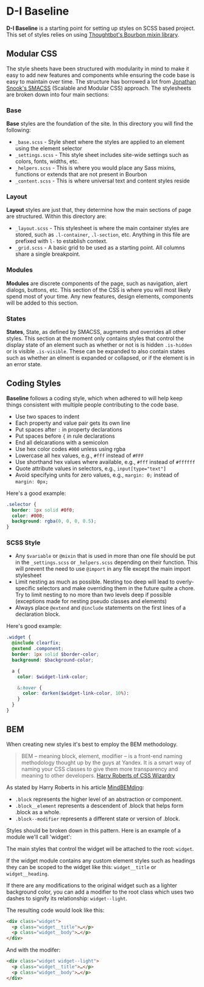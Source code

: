 # D-I Baseline

**D-I Baseline** is a starting point for setting up styles on SCSS based project. This set of styles relies on using [Thoughtbot's Bourbon mixin library](http://bourbon.io).

## Modular CSS

The style sheets have been structured with modularity in mind to make it easy to add new features and components while ensuring the code base is easy to maintain over time. The structure has borrowed a lot from [Jonathan Snook's SMACSS](http://smacss.com) (Scalable and Modular CSS) approach. The stylesheets are broken down into four main sections:

### Base

**Base** styles are the foundation of the site. In this directory you will find the following:

- `_base.scss` - Style sheet where the styles are applied to an element using the element selector
- `_settings.scss` - This style sheet includes site-wide settings such as colors, fonts, widths, etc.
- `_helpers.scss` - This is where you would place any Sass mixins, functions or extends that are not present in Bourbon
- `_content.scss` - This is where universal text and content styles reside

### Layout

**Layout** styles are just that, they determine how the main sections of page are structured. Within this directory are:

- `_layout.scss` - This stylesheet is where the main container styles are stored, such as `.l-container`, `.l-section`, etc. Anything in this file are prefixed with `l-` to establish context.
- `_grid.scss` - A basic grid to be used as a starting point. All columns share a single breakpoint.

### Modules

**Modules** are discrete components of the page, such as navigation, alert dialogs, buttons, etc. This section of the CSS is where you will most likely spend most of your time. Any new features, design elements, components will be added to this section.

### States

**States**, State, as defined by SMACSS, augments and overrides all other styles. This section at the moment only contains styles that control the display state of an element such as whether or not is is hidden `.is-hidden` or is visible `.is-visible`. These can be expanded to also contain states such as whether an elment is expanded or collapsed, or if the element is in an error state.

## Coding Styles

**Baseline** follows a coding style, which when adhered to will help keep things consistent with multiple people contributing to the code base.

- Use two spaces to indent
- Each property and value pair gets its own line
- Put spaces after `:` in property declarations
- Put spaces before `{` in rule declarations
- End all delcarations with a semicolon
- Use hex color codes `#000` unless using rgba
- Lowercase all hex values, e.g., `#fff` instead of `#FFF`
- Use shorthand hex values where available, e.g., `#fff` instead of `#ffffff`
- Quote attribute values in selectors, e.g., `input[type="text"]`
- Avoid specifying units for zero values, e.g., `margin: 0;` instead of `margin: 0px;`

Here's a good example:

```css
.selector {
  border: 1px solid #0f0;
  color: #000;
  background: rgba(0, 0, 0, 0.5);
}
```

### SCSS Style

- Any `$variable` or `@mixin` that is used in more than one file should be put in the `_settings.scss` or `_helpers.scss` depending on their function. This will prevent the need to use `@import` in any file except the main import stylesheet
- Limit nesting as much as possible. Nesting too deep will lead to overly-specific selectors and make overriding them in the future quite a chore. Try to limit nesting to no more than two levels deep if possible (exceptions made for nesting pseudo classes and elements)
- Always place `@extend` and `@include` statements on the first lines of a declaration block.

Here's good example:

```scss
.widget {
  @include clearfix;
  @extend .component; 
  border: 1px solid $border-color;
  background: $background-color;

  a {
    color: $widget-link-color;

    &:hover {
      color: darken($widget-link-color, 10%):
    }
  }
}
```

## BEM

When creating new styles it's best to employ the BEM methodology.

> BEM – meaning block, element, modifier – is a front-end naming methodology thought up by the guys at Yandex. It is a smart way of naming your CSS classes to give them more transparency and meaning to other developers. [Harry Roberts of CSS Wizardry](http://csswizardry.com/2013/01/mindbemding-getting-your-head-round-bem-syntax/)

As stated by Harry Roberts in his article [MindBEMding](http://csswizardry.com/2013/01/mindbemding-getting-your-head-round-bem-syntax/):

- `.block` represents the higher level of an abstraction or component.
- `.block__element` represents a descendent of .block that helps form .block as a whole.
- `.block--modifier` represents a different state or version of .block.

Styles should be broken down in this pattern. Here is an example of a module we'll call 'widget':

The main styles that control the widget will be attached to the root: `widget`.

If the widget module contains any custom element styles such as headings they can be scoped to the widget like this: `widget__title` or `widget__heading`.

If there are any modifications to the original widget such as a lighter background color, you can add a modifier to the root class which uses two dashes to signify its relationship: `widget--light`.

The resulting code would look like this:

```html
<div class="widget">
  <p class="widget__title">…</p>
  <p class="widget__body">…</p>
</div>
```
And with the modifer:

```html
<div class="widget widget--light">
  <p class="widget__title">…</p>
  <p class="widget__body">…</p>
</div>
```
